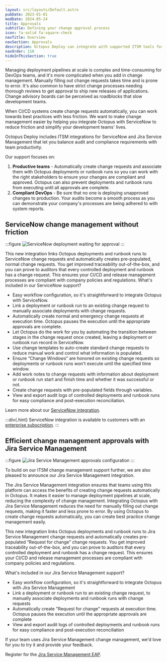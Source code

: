 ```yaml
---
layout: src/layouts/Default.astro
pubDate: 2023-01-01
modDate: 2024-05-24
title: Approvals
subtitle: Defining your change approval process
icon: fa-solid fa-square-check
navTitle: Overview
navSection: Approvals
description: Octopus Deploy can integrate with supported ITSM tools for deployment control using Change Request approvals
navOrder: 110
hideInThisSection: true
---
```


Managing deployment pipelines at scale is complex and time-consuming for DevOps teams, and it's more complicated when you add in change management. Manually filling out change requests takes time and is prone to error. It's also common to have strict change processes needing thorough reviews to get approval to ship new releases of applications. Change advisory boards can be perceived as roadblocks that slow development teams.

When CI/CD systems create change requests automatically, you can work towards best practices with less friction. We want to make change management easier by helping you integrate Octopus with ServiceNow to reduce friction and simplify your development teams' lives.

Octopus Deploy includes ITSM integrations for ServiceNow and Jira Service Management that let you balance audit and compliance requirements with team productivity. 

Our support focuses on:

1. **Productive teams** - Automatically create change requests and associate them with Octopus deployments or runbook runs so you can work with the right stakeholders to ensure your changes are compliant and approved. Octopus can also prevent deployments and runbook runs from executing until all approvals are complete. 
2. **Compliant DevOps** - Be sure that no one is deploying unapproved changes to production. Your audits become a smooth process as you can demonstrate your company's processes are being adhered to with system reports.

## ServiceNow change management without friction

:::figure
![ServiceNow deployment waiting for approval](/docs/approvals/servicenow-task-status-with-cr.png)
:::

This new integration links Octopus deployments and runbook runs to ServiceNow change requests and automatically creates pre-populated, normal change requests. You get improved traceability out-of-the-box, and you can prove to auditors that every controlled deployment and runbook has a change request. This ensures your CI/CD and release management processes are compliant with company policies and regulations.
What's included in our ServiceNow support?

- Easy workflow configuration, so it's straightforward to integrate Octopus with ServiceNow.
- Link a deployment or runbook run to an existing change request to manually associate deployments with change requests.
- Automatically create normal and emergency change requests at execution time. Octopus pauses the execution until the appropriate approvals are complete.
- Let Octopus do the work for you by automating the transition between stages in the change request once created, leaving a deployment or runbook run record in ServiceNow.
- Use change templates to auto-create standard change requests to reduce manual work and control what information is populated.
- Ensure “Change Windows” are honored on existing change requests so deployments or runbook runs won't execute until the specified time window.
- Add work notes to change requests with information about deployment or runbook run start and finish time and whether it was successful or not.
- Create change requests with pre-populated fields through variables.
- View and export audit logs of controlled deployments and runbook runs for easy compliance and post-execution reconciliation.

Learn more about our [ServiceNow integration](/docs/approvals/servicenow).

:::div{.hint}
ServiceNow integration is available to customers with an [enterprise subscription](https://octopus.com/pricing).
:::

## Efficient change management approvals with Jira Service Management

:::figure
![Jira Service Management approvals configuration](/docs/approvals/jira-task-settings.png)
:::

To build on our ITSM change management support further, we are also pleased to announce our Jira Service Management integration.

The Jira Service Management integration ensures that teams using this platform can access the benefits of creating change requests automatically in Octopus. It makes it easier to manage deployment pipelines at scale, reducing the complexity of change management. Integrating Octopus with Jira Service Management reduces the need for manually filling out change requests, making it faster and less prone to error. By using Octopus to create change requests automatically, you can create best practice change management easily. 

This new integration links Octopus deployments and runbook runs to Jira Service Management change requests and automatically creates pre-populated “Request for change” change requests. You get improved traceability out-of-the-box, and you can prove to auditors that every controlled deployment and runbook has a change request. This ensures your CI/CD and release management processes are compliant with company policies and regulations.

What's included in our Jira Service Management support?

- Easy workflow configuration, so it's straightforward to integrate Octopus with Jira Service Management
- Link a deployment or runbook run to an existing change request, to manually associate deployments and runbook runs with change requests
- Automatically create "Request for change" requests at execution time. Octopus pauses the execution until the appropriate approvals are complete
- View and export audit logs of controlled deployments and runbook runs for easy compliance and post-execution reconciliation

If your team uses Jira Service Management change management, we'd love for you to try it and provide your feedback.

Register for the [Jira Service Management EAP](https://octopusdeploy.typeform.com/jsm-eap).
